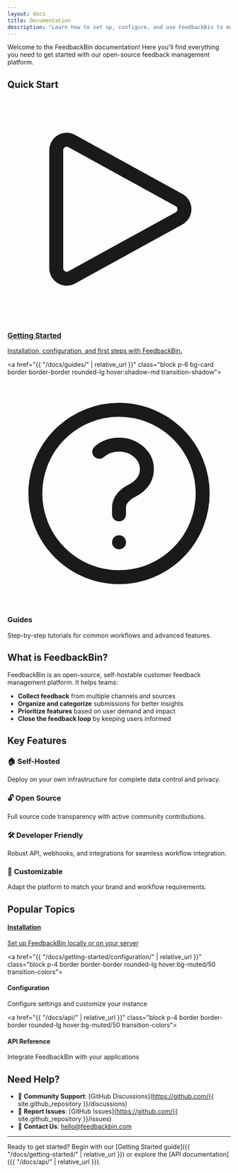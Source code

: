 ```yaml
---
layout: docs
title: Documentation
description: "Learn how to set up, configure, and use FeedbackBin to manage customer feedback effectively."
---
```


Welcome to the FeedbackBin documentation! Here you'll find everything you need to get started with our open-source feedback management platform.

## Quick Start

<div class="grid grid-cols-1 md:grid-cols-2 gap-6 my-8">
  <a href="{{ "/docs/getting-started/" | relative_url }}" class="block p-6 bg-card border border-border rounded-lg hover:shadow-md transition-shadow">
    <div class="flex items-center mb-4">
      <div class="w-10 h-10 bg-primary/10 rounded-lg flex items-center justify-center mr-3">
        <svg class="w-5 h-5 text-primary" fill="none" viewBox="0 0 24 24" stroke-width="1.5" stroke="currentColor">
          <path stroke-linecap="round" stroke-linejoin="round" d="M5.25 5.653c0-.856.917-1.398 1.667-.986l11.54 6.348a1.125 1.125 0 010 1.971l-11.54 6.347a1.125 1.125 0 01-1.667-.985V5.653z" />
        </svg>
      </div>
      <h3 class="text-lg font-semibold">Getting Started</h3>
    </div>
    <p class="text-muted-foreground">Installation, configuration, and first steps with FeedbackBin.</p>
  </a>

  <a href="{{ "/docs/guides/" | relative_url }}" class="block p-6 bg-card border border-border rounded-lg hover:shadow-md transition-shadow">
    <div class="flex items-center mb-4">
      <div class="w-10 h-10 bg-primary/10 rounded-lg flex items-center justify-center mr-3">
        <svg class="w-5 h-5 text-primary" fill="none" viewBox="0 0 24 24" stroke-width="1.5" stroke="currentColor">
          <path stroke-linecap="round" stroke-linejoin="round" d="M9.879 7.519c1.171-1.025 3.071-1.025 4.242 0 1.172 1.025 1.172 2.687 0 3.712-.203.179-.43.326-.67.442-.745.361-1.45.999-1.45 1.827v.75M21 12a9 9 0 11-18 0 9 9 0 0118 0zm-9 5.25h.008v.008H12v-.008z" />
        </svg>
      </div>
      <h3 class="text-lg font-semibold">Guides</h3>
    </div>
    <p class="text-muted-foreground">Step-by-step tutorials for common workflows and advanced features.</p>
  </a>
</div>

## What is FeedbackBin?

FeedbackBin is an open-source, self-hostable customer feedback management platform. It helps teams:

- **Collect feedback** from multiple channels and sources
- **Organize and categorize** submissions for better insights
- **Prioritize features** based on user demand and impact
- **Close the feedback loop** by keeping users informed

## Key Features

### 🏠 **Self-Hosted**
Deploy on your own infrastructure for complete data control and privacy.

### 🔓 **Open Source**
Full source code transparency with active community contributions.

### 🛠️ **Developer Friendly**
Robust API, webhooks, and integrations for seamless workflow integration.

### 🎨 **Customizable**
Adapt the platform to match your brand and workflow requirements.

## Popular Topics

<div class="grid grid-cols-1 md:grid-cols-3 gap-4 my-8">
  <a href="{{ "/docs/getting-started/installation/" | relative_url }}" class="block p-4 border border-border rounded-lg hover:bg-muted/50 transition-colors">
    <h4 class="font-medium mb-2">Installation</h4>
    <p class="text-sm text-muted-foreground">Set up FeedbackBin locally or on your server</p>
  </a>

  <a href="{{ "/docs/getting-started/configuration/" | relative_url }}" class="block p-4 border border-border rounded-lg hover:bg-muted/50 transition-colors">
    <h4 class="font-medium mb-2">Configuration</h4>
    <p class="text-sm text-muted-foreground">Configure settings and customize your instance</p>
  </a>

  <a href="{{ "/docs/api/" | relative_url }}" class="block p-4 border border-border rounded-lg hover:bg-muted/50 transition-colors">
    <h4 class="font-medium mb-2">API Reference</h4>
    <p class="text-sm text-muted-foreground">Integrate FeedbackBin with your applications</p>
  </a>
</div>

## Need Help?

- 💬 **Community Support**: [GitHub Discussions](https://github.com/{{ site.github_repository }}/discussions)
- 🐛 **Report Issues**: [GitHub Issues](https://github.com/{{ site.github_repository }}/issues)
- 📧 **Contact Us**: [hello@feedbackbin.com](mailto:hello@feedbackbin.com)

---

Ready to get started? Begin with our [Getting Started guide]({{ "/docs/getting-started/" | relative_url }}) or explore the [API documentation]({{ "/docs/api/" | relative_url }}).